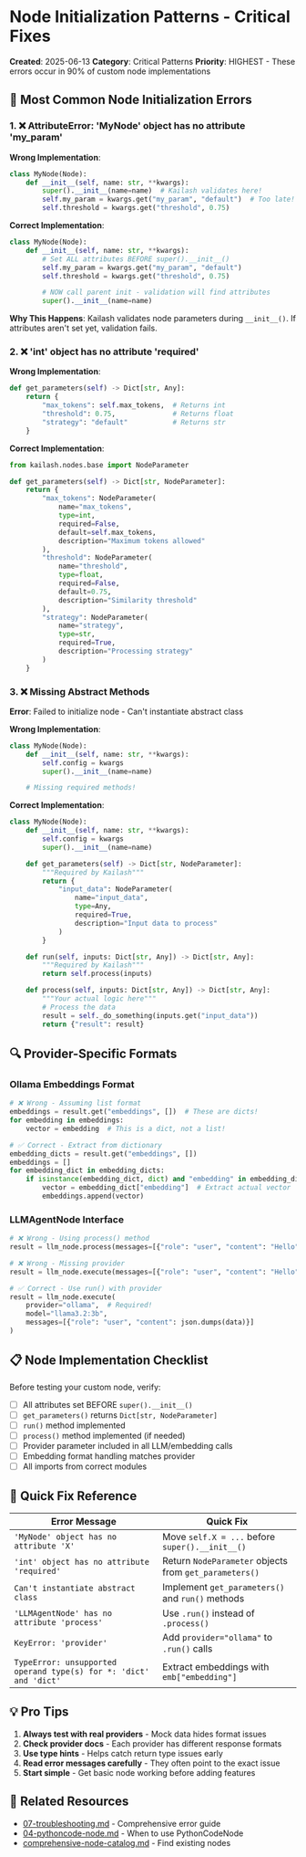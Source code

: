 # Node Initialization Patterns - Critical Fixes

**Created**: 2025-06-13
**Category**: Critical Patterns
**Priority**: HIGHEST - These errors occur in 90% of custom node implementations

## 🚨 Most Common Node Initialization Errors

### 1. ❌ AttributeError: 'MyNode' object has no attribute 'my_param'

**Wrong Implementation**:
```python
class MyNode(Node):
    def __init__(self, name: str, **kwargs):
        super().__init__(name=name)  # Kailash validates here!
        self.my_param = kwargs.get("my_param", "default")  # Too late!
        self.threshold = kwargs.get("threshold", 0.75)
```

**Correct Implementation**:
```python
class MyNode(Node):
    def __init__(self, name: str, **kwargs):
        # Set ALL attributes BEFORE super().__init__()
        self.my_param = kwargs.get("my_param", "default")
        self.threshold = kwargs.get("threshold", 0.75)

        # NOW call parent init - validation will find attributes
        super().__init__(name=name)
```

**Why This Happens**: Kailash validates node parameters during `__init__()`. If attributes aren't set yet, validation fails.

### 2. ❌ 'int' object has no attribute 'required'

**Wrong Implementation**:
```python
def get_parameters(self) -> Dict[str, Any]:
    return {
        "max_tokens": self.max_tokens,  # Returns int
        "threshold": 0.75,              # Returns float
        "strategy": "default"           # Returns str
    }
```

**Correct Implementation**:
```python
from kailash.nodes.base import NodeParameter

def get_parameters(self) -> Dict[str, NodeParameter]:
    return {
        "max_tokens": NodeParameter(
            name="max_tokens",
            type=int,
            required=False,
            default=self.max_tokens,
            description="Maximum tokens allowed"
        ),
        "threshold": NodeParameter(
            name="threshold",
            type=float,
            required=False,
            default=0.75,
            description="Similarity threshold"
        ),
        "strategy": NodeParameter(
            name="strategy",
            type=str,
            required=True,
            description="Processing strategy"
        )
    }
```

### 3. ❌ Missing Abstract Methods

**Error**: Failed to initialize node - Can't instantiate abstract class

**Wrong Implementation**:
```python
class MyNode(Node):
    def __init__(self, name: str, **kwargs):
        self.config = kwargs
        super().__init__(name=name)

    # Missing required methods!
```

**Correct Implementation**:
```python
class MyNode(Node):
    def __init__(self, name: str, **kwargs):
        self.config = kwargs
        super().__init__(name=name)

    def get_parameters(self) -> Dict[str, NodeParameter]:
        """Required by Kailash"""
        return {
            "input_data": NodeParameter(
                name="input_data",
                type=Any,
                required=True,
                description="Input data to process"
            )
        }

    def run(self, inputs: Dict[str, Any]) -> Dict[str, Any]:
        """Required by Kailash"""
        return self.process(inputs)

    def process(self, inputs: Dict[str, Any]) -> Dict[str, Any]:
        """Your actual logic here"""
        # Process the data
        result = self._do_something(inputs.get("input_data"))
        return {"result": result}
```

## 🔍 Provider-Specific Formats

### Ollama Embeddings Format
```python
# ❌ Wrong - Assuming list format
embeddings = result.get("embeddings", [])  # These are dicts!
for embedding in embeddings:
    vector = embedding  # This is a dict, not a list!

# ✅ Correct - Extract from dictionary
embedding_dicts = result.get("embeddings", [])
embeddings = []
for embedding_dict in embedding_dicts:
    if isinstance(embedding_dict, dict) and "embedding" in embedding_dict:
        vector = embedding_dict["embedding"]  # Extract actual vector
        embeddings.append(vector)
```

### LLMAgentNode Interface
```python
# ❌ Wrong - Using process() method
result = llm_node.process(messages=[{"role": "user", "content": "Hello"}])

# ❌ Wrong - Missing provider
result = llm_node.execute(messages=[{"role": "user", "content": "Hello"}])

# ✅ Correct - Use run() with provider
result = llm_node.execute(
    provider="ollama",  # Required!
    model="llama3.2:3b",
    messages=[{"role": "user", "content": json.dumps(data)}]
)
```

## 📋 Node Implementation Checklist

Before testing your custom node, verify:

- [ ] All attributes set BEFORE `super().__init__()`
- [ ] `get_parameters()` returns `Dict[str, NodeParameter]`
- [ ] `run()` method implemented
- [ ] `process()` method implemented (if needed)
- [ ] Provider parameter included in all LLM/embedding calls
- [ ] Embedding format handling matches provider
- [ ] All imports from correct modules

## 🚀 Quick Fix Reference

| Error Message | Quick Fix |
|--------------|-----------|
| `'MyNode' object has no attribute 'X'` | Move `self.X = ...` before `super().__init__()` |
| `'int' object has no attribute 'required'` | Return `NodeParameter` objects from `get_parameters()` |
| `Can't instantiate abstract class` | Implement `get_parameters()` and `run()` methods |
| `'LLMAgentNode' has no attribute 'process'` | Use `.run()` instead of `.process()` |
| `KeyError: 'provider'` | Add `provider="ollama"` to `.run()` calls |
| `TypeError: unsupported operand type(s) for *: 'dict' and 'dict'` | Extract embeddings with `emb["embedding"]` |

## 💡 Pro Tips

1. **Always test with real providers** - Mock data hides format issues
2. **Check provider docs** - Each provider has different response formats
3. **Use type hints** - Helps catch return type issues early
4. **Read error messages carefully** - They often point to the exact issue
5. **Start simple** - Get basic node working before adding features

## 🔗 Related Resources

- [07-troubleshooting.md](../../developer/07-troubleshooting.md) - Comprehensive error guide
- [04-pythoncode-node.md](../../developer/04-pythoncode-node.md) - When to use PythonCodeNode
- [comprehensive-node-catalog.md](../../nodes/comprehensive-node-catalog.md) - Find existing nodes
